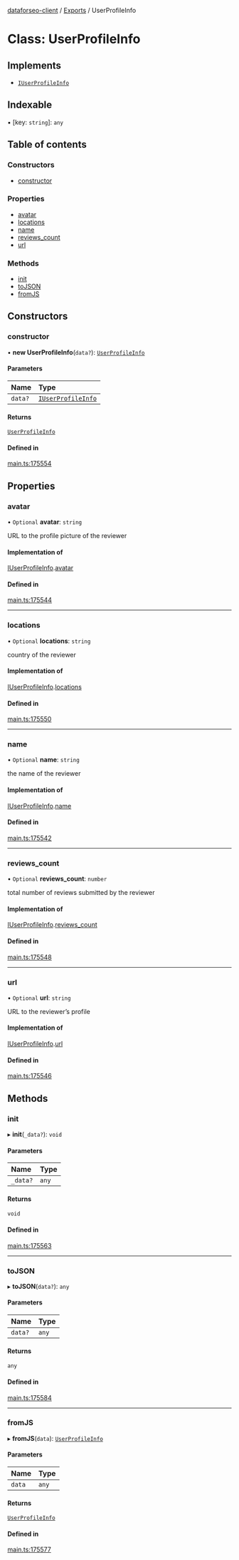[dataforseo-client](../README.md) / [Exports](../modules.md) / UserProfileInfo

# Class: UserProfileInfo

## Implements

- [`IUserProfileInfo`](../interfaces/IUserProfileInfo.md)

## Indexable

▪ [key: `string`]: `any`

## Table of contents

### Constructors

- [constructor](UserProfileInfo.md#constructor)

### Properties

- [avatar](UserProfileInfo.md#avatar)
- [locations](UserProfileInfo.md#locations)
- [name](UserProfileInfo.md#name)
- [reviews\_count](UserProfileInfo.md#reviews_count)
- [url](UserProfileInfo.md#url)

### Methods

- [init](UserProfileInfo.md#init)
- [toJSON](UserProfileInfo.md#tojson)
- [fromJS](UserProfileInfo.md#fromjs)

## Constructors

### constructor

• **new UserProfileInfo**(`data?`): [`UserProfileInfo`](UserProfileInfo.md)

#### Parameters

| Name | Type |
| :------ | :------ |
| `data?` | [`IUserProfileInfo`](../interfaces/IUserProfileInfo.md) |

#### Returns

[`UserProfileInfo`](UserProfileInfo.md)

#### Defined in

[main.ts:175554](https://github.com/dataforseo/TypeScriptClient/blob/7ca1aa4/main.ts#L175554)

## Properties

### avatar

• `Optional` **avatar**: `string`

URL to the profile picture of the reviewer

#### Implementation of

[IUserProfileInfo](../interfaces/IUserProfileInfo.md).[avatar](../interfaces/IUserProfileInfo.md#avatar)

#### Defined in

[main.ts:175544](https://github.com/dataforseo/TypeScriptClient/blob/7ca1aa4/main.ts#L175544)

___

### locations

• `Optional` **locations**: `string`

country of the reviewer

#### Implementation of

[IUserProfileInfo](../interfaces/IUserProfileInfo.md).[locations](../interfaces/IUserProfileInfo.md#locations)

#### Defined in

[main.ts:175550](https://github.com/dataforseo/TypeScriptClient/blob/7ca1aa4/main.ts#L175550)

___

### name

• `Optional` **name**: `string`

the name of the reviewer

#### Implementation of

[IUserProfileInfo](../interfaces/IUserProfileInfo.md).[name](../interfaces/IUserProfileInfo.md#name)

#### Defined in

[main.ts:175542](https://github.com/dataforseo/TypeScriptClient/blob/7ca1aa4/main.ts#L175542)

___

### reviews\_count

• `Optional` **reviews\_count**: `number`

total number of reviews submitted by the reviewer

#### Implementation of

[IUserProfileInfo](../interfaces/IUserProfileInfo.md).[reviews_count](../interfaces/IUserProfileInfo.md#reviews_count)

#### Defined in

[main.ts:175548](https://github.com/dataforseo/TypeScriptClient/blob/7ca1aa4/main.ts#L175548)

___

### url

• `Optional` **url**: `string`

URL to the reviewer’s profile

#### Implementation of

[IUserProfileInfo](../interfaces/IUserProfileInfo.md).[url](../interfaces/IUserProfileInfo.md#url)

#### Defined in

[main.ts:175546](https://github.com/dataforseo/TypeScriptClient/blob/7ca1aa4/main.ts#L175546)

## Methods

### init

▸ **init**(`_data?`): `void`

#### Parameters

| Name | Type |
| :------ | :------ |
| `_data?` | `any` |

#### Returns

`void`

#### Defined in

[main.ts:175563](https://github.com/dataforseo/TypeScriptClient/blob/7ca1aa4/main.ts#L175563)

___

### toJSON

▸ **toJSON**(`data?`): `any`

#### Parameters

| Name | Type |
| :------ | :------ |
| `data?` | `any` |

#### Returns

`any`

#### Defined in

[main.ts:175584](https://github.com/dataforseo/TypeScriptClient/blob/7ca1aa4/main.ts#L175584)

___

### fromJS

▸ **fromJS**(`data`): [`UserProfileInfo`](UserProfileInfo.md)

#### Parameters

| Name | Type |
| :------ | :------ |
| `data` | `any` |

#### Returns

[`UserProfileInfo`](UserProfileInfo.md)

#### Defined in

[main.ts:175577](https://github.com/dataforseo/TypeScriptClient/blob/7ca1aa4/main.ts#L175577)
